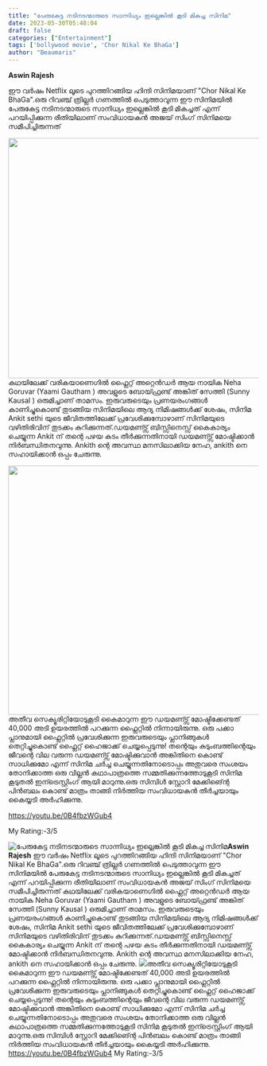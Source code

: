 ```yaml
---
title: "പേരുകേട്ട നടിനടന്മാരുടെ സാന്നിധ്യം ഇല്ലെങ്കിൽ കൂടി മികച്ച സിനിമ"
date: 2023-05-30T05:48:04
draft: false
categories: ["Entertainment"]
tags: ['bollywood movie', 'Chor Nikal Ke BhaGa']
author: "Beaumaris"
---
```


<strong>Aswin Rajesh </strong>

ഈ വർഷം Netflix ലൂടെ പുറത്തിറങ്ങിയ ഹിന്ദി സിനിമയാണ് "Chor Nikal Ke BhaGa".ഒരു റിവഞ്ച് ത്രില്ലർ ഗണത്തിൽ പെടുത്താവുന്ന ഈ സിനിമയിൽ പേരുകേട്ട നടിനടന്മാരുടെ സാനിധ്യം ഇല്ലെങ്കിൽ കൂടി മികച്ചത് എന്ന് പറയിപ്പിക്കുന്ന രീതിയിലാണ് സംവിധായകൻ അജയ് സിംഗ് സിനിമയെ സമീപിച്ചിരുന്നത്

<a href="https://cdn.boolokam.com/articles/2023/05/qdddf.jpg"><img class=" wp-image-397553 aligncenter" src="https://cdn.boolokam.com/articles/2023/05/qdddf-1024x576.jpg" alt="" width="859" height="483" /></a>കഥയിലേക്ക് വരികയാണെഗിൽ ഫ്ലൈറ്റ് അറ്റെൻഡർ ആയ നായിക Neha Goruvar (Yaami Gautham ) അവളുടെ ബോയ്ഫ്രണ്ട്‌ അങ്കിത് സേത്തി (Sunny Kausal ) ഒരുമിച്ചാണ് താമസം. ഇരുവരുടെയും പ്രണയരംഗങ്ങൾ കാണിച്ചുകൊണ്ട് തുടങ്ങിയ സിനിമയിലെ ആദ്യ നിമിഷങ്ങൾക്ക് ശേഷം, സിനിമ Ankit sethi യുടെ ജീവിതത്തിലേക്ക് പ്രവേശിക്കുമ്പോഴാണ് സിനിമയുടെ വഴിതിരിവിന് തുടക്കം കുറിക്കുന്നത്.ഡയമണ്ട്സ് ബിസ്സിനെസ്സ് കൈകാര്യം ചെയ്യുന്ന Ankit ന് തന്റെ പഴയ കടം തീർക്കുന്നതിനായി ഡയമണ്ട്സ് മോഷ്ടിക്കാൻ നിർബന്ധിതനവുന്നു. Ankith ന്റെ അവസ്ഥ മനസിലാക്കിയ നേഹ, ankith നെ സഹായിക്കാൻ ഒപ്പം ചേരുന്നു.

<a href="https://cdn.boolokam.com/articles/2023/05/eerr-2.jpg"><img class=" wp-image-397554 aligncenter" src="https://cdn.boolokam.com/articles/2023/05/eerr-2-1024x576.jpg" alt="" width="891" height="501" /></a>അതീവ സെക്യൂരിറ്റിയോടുകൂടി കൈമാറുന്ന ഈ ഡയമണ്ട്സ് മോഷ്ടിക്കേണ്ടത് 40,000 അടി ഉയരത്തിൽ പറക്കുന്ന ഫ്ലൈറ്റിൽ നിന്നായിരുന്നു. ഒരു പക്കാ പ്ലാനുമായി ഫ്ലൈറ്റിൽ പ്രവേശിക്കുന്ന ഇരുവരുടെയും പ്ലാനിങ്ങുകൾ തെറ്റിച്ചുകൊണ്ട് ഫ്ലൈറ്റ് ഹൈജാക്ക് ചെയ്യപ്പെടുന്നു! തന്റെയും കുടുംബത്തിന്റെയും ജീവന്റെ വില വരുന്ന ഡയമണ്ട്സ് മോഷ്ടിക്കുവാൻ അങ്കിതിനെ കൊണ്ട് സാധിക്കുമോ എന്ന് സിനിമ ചർച്ച ചെയ്യുന്നതിനോടൊപ്പം അതുവരെ സംശയം തോനിക്കാത്ത ഒരു വില്ലൻ കഥാപാത്രത്തെ സമ്മതിക്കുന്നത്തോടുകൂടി സിനിമ കൂടുതൽ ഇന്ട്രെസ്റ്റിംഗ് ആയി മാറുന്നു.ഒരു സിമ്പിൾ സ്റ്റോറി മേക്കിങ്ന്റെ പിൻബലം കൊണ്ട് മാത്രം താങ്ങി നിർത്തിയ സംവിധായകൻ തീർച്ചയായും കൈയ്യടി അർഹിക്കുന്നു.

https://youtu.be/0B4fbzWGub4

My Rating:-3/5


![പേരുകേട്ട നടിനടന്മാരുടെ സാന്നിധ്യം ഇല്ലെങ്കിൽ കൂടി മികച്ച സിനിമ](https://cdn.boolokam.com/articles/2023/05/qdddf-1024x576.jpg)**Aswin Rajesh** ഈ വർഷം Netflix ലൂടെ പുറത്തിറങ്ങിയ ഹിന്ദി സിനിമയാണ് "Chor Nikal Ke BhaGa".ഒരു റിവഞ്ച് ത്രില്ലർ ഗണത്തിൽ പെടുത്താവുന്ന ഈ സിനിമയിൽ പേരുകേട്ട നടിനടന്മാരുടെ സാനിധ്യം ഇല്ലെങ്കിൽ കൂടി മികച്ചത് എന്ന് പറയിപ്പിക്കുന്ന രീതിയിലാണ് സംവിധായകൻ അജയ് സിംഗ് സിനിമയെ സമീപിച്ചിരുന്നത് [](https://cdn.boolokam.com/articles/2023/05/qdddf.jpg)കഥയിലേക്ക് വരികയാണെഗിൽ ഫ്ലൈറ്റ് അറ്റെൻഡർ ആയ നായിക Neha Goruvar (Yaami Gautham ) അവളുടെ ബോയ്ഫ്രണ്ട്‌ അങ്കിത് സേത്തി (Sunny Kausal ) ഒരുമിച്ചാണ് താമസം. ഇരുവരുടെയും പ്രണയരംഗങ്ങൾ കാണിച്ചുകൊണ്ട് തുടങ്ങിയ സിനിമയിലെ ആദ്യ നിമിഷങ്ങൾക്ക് ശേഷം, സിനിമ Ankit sethi യുടെ ജീവിതത്തിലേക്ക് പ്രവേശിക്കുമ്പോഴാണ് സിനിമയുടെ വഴിതിരിവിന് തുടക്കം കുറിക്കുന്നത്.ഡയമണ്ട്സ് ബിസ്സിനെസ്സ് കൈകാര്യം ചെയ്യുന്ന Ankit ന് തന്റെ പഴയ കടം തീർക്കുന്നതിനായി ഡയമണ്ട്സ് മോഷ്ടിക്കാൻ നിർബന്ധിതനവുന്നു. Ankith ന്റെ അവസ്ഥ മനസിലാക്കിയ നേഹ, ankith നെ സഹായിക്കാൻ ഒപ്പം ചേരുന്നു. [![](https://cdn.boolokam.com/articles/2023/05/eerr-2-1024x576.jpg)](https://cdn.boolokam.com/articles/2023/05/eerr-2.jpg)അതീവ സെക്യൂരിറ്റിയോടുകൂടി കൈമാറുന്ന ഈ ഡയമണ്ട്സ് മോഷ്ടിക്കേണ്ടത് 40,000 അടി ഉയരത്തിൽ പറക്കുന്ന ഫ്ലൈറ്റിൽ നിന്നായിരുന്നു. ഒരു പക്കാ പ്ലാനുമായി ഫ്ലൈറ്റിൽ പ്രവേശിക്കുന്ന ഇരുവരുടെയും പ്ലാനിങ്ങുകൾ തെറ്റിച്ചുകൊണ്ട് ഫ്ലൈറ്റ് ഹൈജാക്ക് ചെയ്യപ്പെടുന്നു! തന്റെയും കുടുംബത്തിന്റെയും ജീവന്റെ വില വരുന്ന ഡയമണ്ട്സ് മോഷ്ടിക്കുവാൻ അങ്കിതിനെ കൊണ്ട് സാധിക്കുമോ എന്ന് സിനിമ ചർച്ച ചെയ്യുന്നതിനോടൊപ്പം അതുവരെ സംശയം തോനിക്കാത്ത ഒരു വില്ലൻ കഥാപാത്രത്തെ സമ്മതിക്കുന്നത്തോടുകൂടി സിനിമ കൂടുതൽ ഇന്ട്രെസ്റ്റിംഗ് ആയി മാറുന്നു.ഒരു സിമ്പിൾ സ്റ്റോറി മേക്കിങ്ന്റെ പിൻബലം കൊണ്ട് മാത്രം താങ്ങി നിർത്തിയ സംവിധായകൻ തീർച്ചയായും കൈയ്യടി അർഹിക്കുന്നു. https://youtu.be/0B4fbzWGub4 My Rating:-3/5
